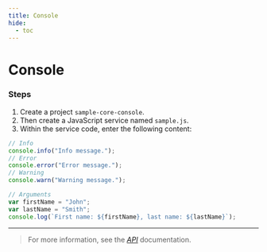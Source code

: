 ```yaml
---
title: Console
hide:
  - toc
---
```


# Console

### Steps

1. Create a project `sample-core-console`.
2. Then create a JavaScript service named `sample.js`.
3. Within the service code, enter the following content:

```javascript
// Info
console.info("Info message.");
// Error
console.error("Error message.");
// Warning
console.warn("Warning message.");

// Arguments
var firstName = "John";
var lastName = "Smith";
console.log(`First name: ${firstName}, last name: ${lastName}`);
```

---

> For more information, see the _[API](https://www.dirigible.io/api/console/)_ documentation.
